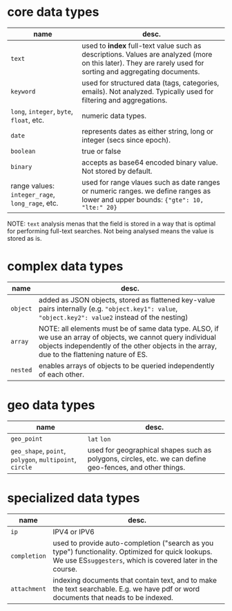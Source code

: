 # core data types

| name                                            | desc.                                                        |
| ----------------------------------------------- | ------------------------------------------------------------ |
| `text`                                          | used to **index** full-text value such as descriptions. Values are analyzed (more on this later). They are rarely used for sorting and aggregating documents. |
| `keyword`                                       | used for structured data (tags, categories, emails). Not analyzed. Typically used for filtering and aggregations. |
| `long`, `integer`, `byte`, `float`, etc.        | numeric data types.                                          |
| `date`                                          | represents dates as either string, long or integer (secs since epoch). |
| `boolean`                                       | true or false                                                |
| `binary`                                        | accepts as base64 encoded binary value. Not stored by default. |
| range values: `integer_rage`, `long_rage`, etc. | used for range vlaues such as date ranges or numeric ranges. we define ranges as lower and upper bounds: `{"gte": 10, "lte:" 20}` |

NOTE: `text` analysis menas that the field is stored in a way that is optimal for performing full-text searches. Not being analysed means the value is stored as is.

# complex data types

| name     | desc.                                                        |
| -------- | ------------------------------------------------------------ |
| `object` | added as JSON objects, stored as flattened key-value pairs internally (e.g. `"object.key1": value`, `"object.key2": value2` instead of the nesting) |
| `array`  | NOTE: all elements must be of same data type. ALSO, if we use an array of objects, we cannot query individual objects independently of the other objects in the array, due to the flattening nature of ES. |
| `nested` | enables arrays of objects to be queried independently of each other. |

# geo data types

| name                                                    | desc.                                                        |
| ------------------------------------------------------- | ------------------------------------------------------------ |
| `geo_point`                                             | `lat` `lon`                                                  |
| `geo_shape`, `point`, `polygon`, `multipoint`, `circle` | used for geographical shapes such as polygons, circles, etc. we can define geo-fences, and other things. |

# specialized data types

| name         | desc.                                                        |
| ------------ | ------------------------------------------------------------ |
| `ip`         | IPV4 or IPV6                                                 |
| `completion` | used to provide auto-completion ("search as you type") functionality. Optimized for quick lookups. We use ES`suggesters`, which is covered later in the course. |
| `attachment` | indexing documents that contain text, and to make the text searchable. E.g. we have pdf or word documents that neads to be indexed. |

